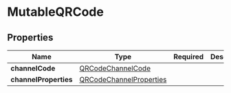 # MutableQRCode



## Properties

| Name | Type | Required | Description |
| ------------ | ------------- | ------------- | ------------- |
| **channelCode** | [QRCodeChannelCode](QRCodeChannelCode.md) |  |  |
**channelProperties** | [QRCodeChannelProperties](QRCodeChannelProperties.md) |  |  |


